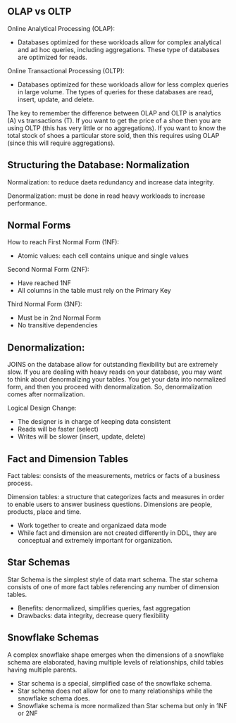 ## OLAP vs OLTP
Online Analytical Processing (OLAP):
- Databases optimized for these workloads allow for complex analytical and ad hoc queries, including aggregations. These type of databases are optimized for reads.

Online Transactional Processing (OLTP):
- Databases optimized for these workloads allow for less complex queries in large volume. The types of queries for these databases are read, insert, update, and delete.

The key to remember the difference between OLAP and OLTP is analytics (A) vs transactions (T). If you want to get the price of a shoe then you are using OLTP (this has very little or no aggregations). If you want to know the total stock of shoes a particular store sold, then this requires using OLAP (since this will require aggregations).

## Structuring the Database: Normalization
Normalization: to reduce daeta redundancy and increase data integrity.

Denormalization: must be done in read heavy workloads to increase performance.

## Normal Forms
How to reach First Normal Form (1NF):
- Atomic values: each cell contains unique and single values

Second Normal Form (2NF):
- Have reached 1NF
- All columns in the table must rely on the Primary Key

Third Normal Form (3NF):
- Must be in 2nd Normal Form
- No transitive dependencies

## Denormalization:
JOINS on the database allow for outstanding flexibility but are extremely slow. If you are dealing with heavy reads on your database, you may want to think about denormalizing your tables. You get your data into normalized form, and then you proceed with denormalization. So, denormalization comes after normalization.

Logical Design Change:
- The designer is in charge of keeping data consistent
- Reads will be faster (select)
- Writes will be slower (insert, update, delete)

## Fact and Dimension Tables
Fact tables: consists of the measurements, metrics or facts of a business process.

Dimension tables: a structure that categorizes facts and measures in order to enable users to answer business questions. Dimensions are people, products, place and time.
- Work together to create and organizaed data mode
- While fact and dimension are not created differently in DDL, they are conceptual and extremely important for organization.

## Star Schemas
Star Schema is the simplest style of data mart schema. The star schema consists of one of more fact tables referencing any number of dimension tables.

- Benefits: denormalized, simplifies queries, fast aggregation
- Drawbacks: data integrity, decrease query flexibility

## Snowflake Schemas
A complex snowflake shape emerges when the dimensions of a snowflake schema are elaborated, having multiple levels of relationships, child tables having multiple parents.
- Star schema is a special, simplified case of the snowflake schema.
- Star schema does not allow for one to many relationships while the snowflake schema does.
- Snowflake schema is more normalized than Star schema but only in 1NF or 2NF

